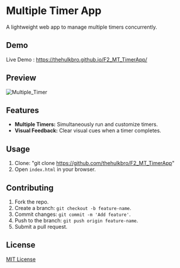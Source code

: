 # Multiple Timer App

A lightweight web app to manage multiple timers concurrently.

## Demo

Live Demo : https://thehulkbro.github.io/F2_MT_TimerApp/

## Preview
![Multiple_Timer](https://github.com/thehulkbro/F2_MT_TimerApp/assets/46588834/f45794d6-afda-40fb-bde9-f04e3230be3f)


## Features

- **Multiple Timers:** Simultaneously run and customize timers.
- **Visual Feedback:** Clear visual cues when a timer completes.

## Usage

1. Clone: "git clone https://github.com/thehulkbro/F2_MT_TimerApp"
2. Open `index.html` in your browser.

## Contributing

1. Fork the repo.
2. Create a branch: `git checkout -b feature-name`.
3. Commit changes: `git commit -m 'Add feature'`.
4. Push to the branch: `git push origin feature-name`.
5. Submit a pull request.

## License

[MIT License](LICENSE)
